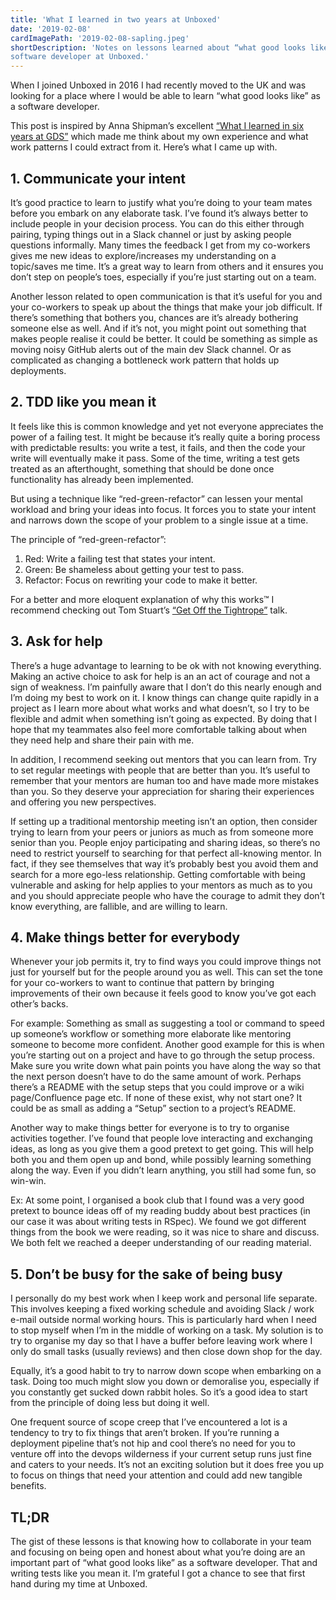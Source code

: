 ```yaml
---
title: 'What I learned in two years at Unboxed'
date: '2019-02-08'
cardImagePath: '2019-02-08-sapling.jpeg'
shortDescription: 'Notes on lessons learned about “what good looks like” as a 
software developer at Unboxed.'
---
```


When I joined Unboxed in 2016 I had recently moved to the UK and was looking for
a place where I would be able to learn “what good looks like” as a software
developer.

This post is inspired by Anna Shipman’s excellent [“What I learned in six years
at GDS”][1] which made me think about my own experience and what work patterns I
could extract from it. Here’s what I came up with.

## 1. Communicate your intent

It’s good practice to learn to justify what you’re doing to your team mates
before you embark on any elaborate task. I’ve found it’s always better to
include people in your decision process. You can do this either through pairing,
typing things out in a Slack channel or just by asking people questions
informally. Many times the feedback I get from my co-workers gives me new ideas
to explore/increases my understanding on a topic/saves me time. It’s a great way
to learn from others and it ensures you don’t step on people’s toes, especially
if you’re just starting out on a team.

Another lesson related to open communication is that it’s useful for you and
your co-workers to speak up about the things that make your job difficult. If
there’s something that bothers you, chances are it’s already bothering someone
else as well. And if it’s not, you might point out something that makes people
realise it could be better. It could be something as simple as moving noisy
GitHub alerts out of the main dev Slack channel. Or as complicated as changing a
bottleneck work pattern that holds up deployments.

## 2. TDD like you mean it

It feels like this is common knowledge and yet not everyone appreciates the
power of a failing test. It might be because it’s really quite a boring process
with predictable results: you write a test, it fails, and then the code your
write will eventually make it pass. Some of the time, writing a test gets
treated as an afterthought, something that should be done once functionality has
already been implemented.

But using a technique like “red-green-refactor” can lessen your mental workload
and bring your ideas into focus. It forces you to state your intent and narrows
down the scope of your problem to a single issue at a time.

The principle of “red-green-refactor”:

1. Red: Write a failing test that states your intent.
2. Green: Be shameless about getting your test to pass.
3. Refactor: Focus on rewriting your code to make it better.

For a better and more eloquent explanation of why this works™ I recommend
checking out Tom Stuart’s [“Get Off the Tightrope”][2] talk.

## 3. Ask for help

There’s a huge advantage to learning to be ok with not knowing everything.
Making an active choice to ask for help is an an act of courage and not a sign
of weakness. I’m painfully aware that I don’t do this nearly enough and I’m
doing my best to work on it. I know things can change quite rapidly in a project
as I learn more about what works and what doesn’t, so I try to be flexible and
admit when something isn’t going as expected. By doing that I hope that my
teammates also feel more comfortable talking about when they need help and share
their pain with me.

In addition, I recommend seeking out mentors that you can learn from. Try to set
regular meetings with people that are better than you. It’s useful to remember
that your mentors are human too and have made more mistakes than you. So they
deserve your appreciation for sharing their experiences and offering you new
perspectives.

If setting up a traditional mentorship meeting isn’t an option, then consider
trying to learn from your peers or juniors as much as from someone more senior
than you. People enjoy participating and sharing ideas, so there’s no need to
restrict yourself to searching for that perfect all-knowing mentor. In fact, if
they see themselves that way it’s probably best you avoid them and search for a
more ego-less relationship. Getting comfortable with being vulnerable and asking
for help applies to your mentors as much as to you and you should appreciate
people who have the courage to admit they don’t know everything, are fallible,
and are willing to learn.

## 4. Make things better for everybody

Whenever your job permits it, try to find ways you could improve things not just
for yourself but for the people around you as well. This can set the tone for
your co-workers to want to continue that pattern by bringing improvements of
their own because it feels good to know you’ve got each other’s backs.

For example: Something as small as suggesting a tool or command to speed up
someone’s workflow or something more elaborate like mentoring someone to become
more confident. Another good example for this is when you’re starting out on a
project and have to go through the setup process. Make sure you write down what
pain points you have along the way so that the next person doesn’t have to do
the same amount of work. Perhaps there’s a README with the setup steps that you
could improve or a wiki page/Confluence page etc. If none of these exist, why
not start one? It could be as small as adding a “Setup” section to a project’s
README.

Another way to make things better for everyone is to try to organise activities
together. I’ve found that people love interacting and exchanging ideas, as long
as you give them a good pretext to get going. This will help both you and them
open up and bond, while possibly learning something along the way. Even if you
didn’t learn anything, you still had some fun, so win-win.

Ex: At some point, I organised a book club that I found was a very good pretext
to bounce ideas off of my reading buddy about best practices (in our case it was
about writing tests in RSpec). We found we got different things from the book we
were reading, so it was nice to share and discuss. We both felt we reached a
deeper understanding of our reading material.

## 5. Don’t be busy for the sake of being busy

I personally do my best work when I keep work and personal life separate. This
involves keeping a fixed working schedule and avoiding Slack / work e-mail
outside normal working hours. This is particularly hard when I need to stop
myself when I’m in the middle of working on a task. My solution is to try to
organise my day so that I have a buffer before leaving work where I only do
small tasks (usually reviews) and then close down shop for the day.

Equally, it’s a good habit to try to narrow down scope when embarking on a task.
Doing too much might slow you down or demoralise you, especially if you
constantly get sucked down rabbit holes. So it’s a good idea to start from the
principle of doing less but doing it well.

One frequent source of scope creep that I’ve encountered a lot is a tendency to
try to fix things that aren’t broken. If you’re running a deployment pipeline
that’s not hip and cool there’s no need for you to venture off into the devops
wilderness if your current setup runs just fine and caters to your needs. It’s
not an exciting solution but it does free you up to focus on things that need
your attention and could add new tangible benefits.

## TL;DR

The gist of these lessons is that knowing how to collaborate in your team and
focusing on being open and honest about what you’re doing are an important part
of “what good looks like” as a software developer. That and writing tests like
you mean it. I’m grateful I got a chance to see that first hand during my time
at Unboxed.

[1]: https://www.annashipman.co.uk/jfdi/what-i-learned-in-six-years-at-gds.html
[2]: https://confreaks.tv/videos/rubyconf2017-get-off-the-tightrope
